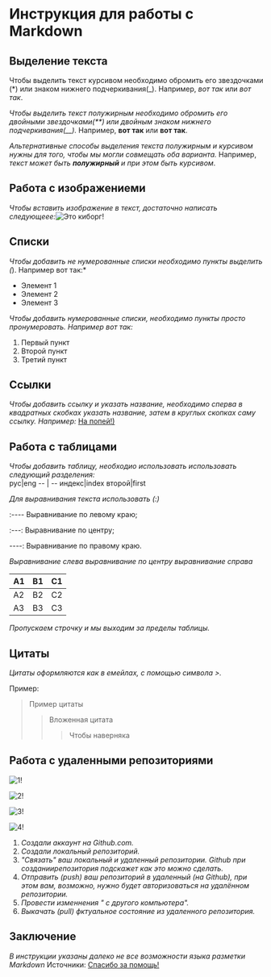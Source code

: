 #  Инструкция для работы с Markdown

## Выделение текста 

Чтобы выделить текст курсивом необходимо обромить его звездочками (*) или знаком нижнего подчеркивания(_). Например, *вот так* или _вот так_.

*Чтобы выделить текст полужирным необходимо обромить его двойными звездочками(**) или двойным знаком нижнего подчеркивания(__).* Например, **вот так** или __вот так__.

*Альтернативные способы выделения текста полужирным и курсивом нужны для того, чтобы мы могли совмещать оба варианта.* Например, _текст может быть **полужирный** и при этом быть курсивом_.

## Работа с изображениеми

*Чтобы вставить изображение в текст, достаточно написать следующеее:*![Это киборг!](cyborg.jpg)

## Списки

*Чтобы добавить не нумерованные списки необходимо пункты выделить (*). Например вот так:*
* Элемент 1
* Элемент 2
* Элемент 3

*Чтобы добавить нумерованные списки, необходимо пункты просто пронумеровать. Например вот так:*
1. Первый пункт
2. Второй пункт
3. Третий пункт 

## Ссылки

*Чтобы добавить ссылку и указать название, необходимо сперва в квадратных скобках указать название, затем в круглых скопках саму ссылку. Например:* [На попей!)](https://thedeepestsite.com/ru/?country_code=ru)

## Работа с таблицами 

*Чтобы добавить таблицу, необходио использовать использовать следующий разделения:*   
   рус|eng
   -- | --
индекс|index
второй|first

*Для выравнивания текста использовать (:)*

:---- Выравнивание по левому краю;

:---: Выравнивание по центру;

----: Выравнивание по правому краю.

*Выравнивание слева	выравнивание по центру	выравнивание справа*

A1	 | B1 |  C1
-----|----|----
A2   | B2 |  C2
A3	 | B3 |  C3

*Пропускаем строчку и мы выходим за пределы таблицы.*

##  Цитаты

*Цитаты оформляются как в емейлах, с помощью символа >.*

Пример:

> Пример цитаты
>> Вложенная цитата
>>> Чтобы наверняка 

## Работа с удаленными репозиториями

![1!](a.jpg)

![2!](b.jpg)  

![3!](c.jpg)

![4!](d.jpg)

1. *Создали аккаунт на Github.com.*
2. *Создали локальный репозиторий.*
3. *"Связать" ваш локальный и удаленный репозитории. Github при созданиирепозитория подскажет как это можно сделать.*
4. *Отправить (push) ваш репозиторий в удаленный (на Github), при этом вам, возможно, нужно будет авторизоваться на удалённом репозитории.*
5. *Провести изменнения " с другого компьютера".*
6. *Выкачать (pull) фктуальное состояние из удаленного репозитория.*

## Заключение
*В инструкции указаны далеко не все возможности языка разметки Markdown*
Источники: 
[Спасибо за помощь!](https://github.com/linarMinachev/Markdown)